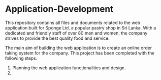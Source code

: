 # Application-Development
This repository contains all files and documents related to the web application built for Sponge Ltd, a popular pastry shop in Sri Lanka. 
With a dedicated and friendly staff of over 80 men and women, the company strives to provide the best quality food and service.

The main aim of building the web application is to create an online order taking system for the company. This project has been completed with the following steps.
1. Planning the web application functionalities and design.
2. 
